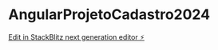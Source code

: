 # AngularProjetoCadastro2024

[Edit in StackBlitz next generation editor ⚡️](https://stackblitz.com/~/github.com/saavedra-desenvolvedor/AngularProjetoCadastro2024)